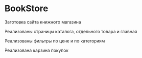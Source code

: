 # BookStore

Заготовка сайта книжного магазина

Реализованы страницы каталога, отдельного товара и главная

Реализованы фильтры по цене и по категориям

Реализована карзина покупок
